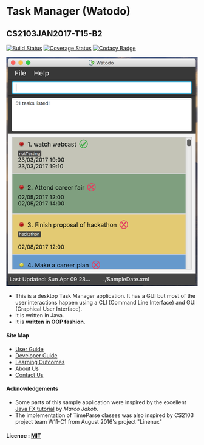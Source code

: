 # Task Manager (Watodo)
## CS2103JAN2017-T15-B2

[![Build Status](https://travis-ci.org/CS2103JAN2017-T15-B2/main.svg?branch=master)](https://travis-ci.org/CS2103JAN2017-T15-B2/main)
[![Coverage Status](https://coveralls.io/repos/github/CS2103JAN2017-T15-B2/main/badge.svg?branch=master)](https://coveralls.io/github/CS2103JAN2017-T15-B2/main?branch=master)
[![Codacy Badge](https://api.codacy.com/project/badge/Grade/857c47cb66ee4331b2d3a40440b19f1a)](https://www.codacy.com/app/CS2103JAN2017-T15-B2/main?utm_source=github.com&amp;utm_medium=referral&amp;utm_content=CS2103JAN2017-T15-B2/main&amp;utm_campaign=Badge_Grade)

<img src="docs/images/Ui.png" width="600"><br>

* This is a desktop Task Manager application. It has a GUI but most of the user interactions happen using
  a CLI (Command Line Interface) and GUI (Graphical User Interface).
* It is written in Java.
* It is **written in OOP fashion**.

#### Site Map
* [User Guide](docs/UserGuide.md)
* [Developer Guide](docs/DeveloperGuide.md)
* [Learning Outcomes](docs/LearningOutcomes.md)
* [About Us](docs/AboutUs.md)
* [Contact Us](docs/ContactUs.md)


#### Acknowledgements

* Some parts of this sample application were inspired by the excellent
  [Java FX tutorial](http://code.makery.ch/library/javafx-8-tutorial/) by *Marco Jakob*.
* The implementation of TimeParse classes was also inspired by CS2103 project team W11-C1 from August 2016's project "Linenux"


#### Licence : [MIT](LICENSE)
